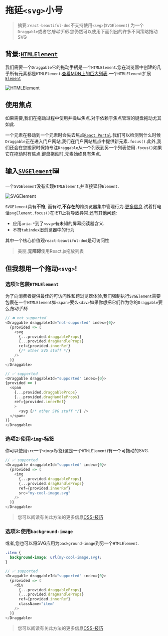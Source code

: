 # 拖延`<svg>`小号

> 摘要:`react-beautiful-dnd`不支持使用`<svg>`(`SVGElement`) 为一个`Draggable`或者它*拖动手柄*.您仍然可以使用下面列出的许多不同策略拖动SVG

## 背景:[`HTMLElement`](https://developer.mozilla.org/en-US/docs/Web/API/HTMLElement)

我们需要一个`Draggable`它的拖动手柄是一个`HTMLElement`.您在浏览器中创建的几乎所有元素都是`HTMLElement`.[查看MDN上的巨大列表](https://developer.mozilla.org/en-US/docs/Web/HTML/Element).一个`HTMLElement`扩展[`Element`](https://developer.mozilla.org/en-US/docs/Web/API/Element)

![HTMLElement](https://user-images.githubusercontent.com/2182637/42302315-9150d4e0-805d-11e8-8345-71bc32135203.png)

## 使用焦点

如果需要,我们在拖动过程中使用并操纵焦点.对于依赖于焦点管理的键盘拖动尤其如此.

一个元素在移动到一个元素时会失去焦点[`React Portal`](https://reactjs.org/docs/portals.html).我们可以检测到什么时候`Draggable`正在进入门户网站,我们在门户网站焦点中提供新元素`.focus()`.此外,我们还会在您搬家时保持专注`Draggable`从一个列表到另一个列表使用`.focus()`如果它在拖动时有焦点.键盘拖动时,元素始终具有焦点.

## 输入[`SVGElement`](https://developer.mozilla.org/en-US/docs/Web/API/SVGElement)🖼

一个`SVGElement`没有实现`HTMLElement`,并直接延伸`Element`.

![SVGElement](https://user-images.githubusercontent.com/2182637/42304424-8360143e-8069-11e8-9693-64f5e9763315.png)

`SVGElement`具有**不符**, 而有时,**不存在的**跨浏览器集中管理行为.[更多信息](https://allyjs.io/tutorials/focusing-in-svg.html).试着打电话`svgElement.focus()`在IE11上将导致异常.还有其他问题:

-   应用`aria-*`到了`<svg>`有未知的屏幕阅读器含义.
-   不符`tabindex`旧浏览器中的行为

其中一个核心价值观`react-beautiful-dnd`是可访问性

> 美丽,**无障碍**使用React.js拖放列表

## 但我想用一个拖动`<svg>`!

### 选项1:包装`HTMLElement`

为了向消费者提供最佳的可访问性和跨浏览器体验,我们强制执行`SVGElement`需要包裹在一个`HTMLElement`如`<span>`要么`<div>`如果你想把它们作为你的`Draggable`要么*拖动手柄*.

```js
// ❌ not supported
<Draggable draggableId="not-supported" index={0}>
  {provided => (
    <svg
      {...provided.draggableProps}
      {...provided.dragHandleProps}
      ref={provided.innerRef}
      {/* other SVG stuff */}
    />
  )}
</Draggable>
```

```js
// ✅ supported
<Draggable draggableId="supported" index={0}>
{provided => (
  <span
    {...provided.draggableProps}
    {...provided.dragHandleProps}
    ref={provided.innerRef}
    >
      <svg {/* other SVG stuff */} />
  </span>
)}
</Draggable>
```

### 选项2:使用`<img>`标签

你可以使用`src`一个`<img>`标签(这是一个`HTMLElement`)有一个可拖动的SVG.

```js
// ✅ supported
<Draggable draggableId="supported" index={0}>
  {provided => (
    <img
      {...provided.draggableProps}
      {...provided.dragHandleProps}
      ref={provided.innerRef}
      src="my-cool-image.svg"
    />
  )}
</Draggable>
```

> 您可以阅读有关此方法的更多信息[CSS-技巧](https://css-tricks.com/using-svg/)

### 选项3:使用`background-image`

或者,您也可以将SVG应用为`background-image`到另一个`HTMLElement`.

```css
.item {
  background-image: url(my-cool-image.svg);
}
```

```js
// ✅ supported
<Draggable draggableId="supported" index={0}>
  {provided => (
    <div
      {...provided.draggableProps}
      {...provided.dragHandleProps}
      ref={provided.innerRef}
      className="item"
    />
  )}
</Draggable>
```

> 您可以阅读有关此方法的更多信息[CSS-技巧](https://css-tricks.com/using-svg/)
